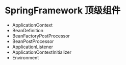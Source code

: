 # SpringFramework 顶级组件
* ApplicationContext
* BeanDefinition
* BeanFactoryPostProcessor
* BeanPostProcessor
* ApplicationListener
* ApplicationContextInitializer
* Environment